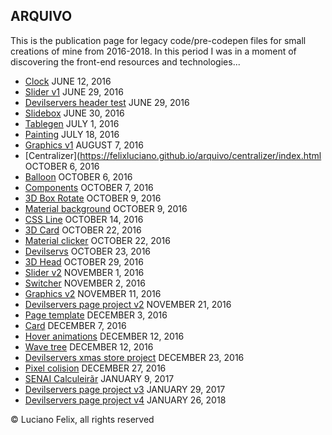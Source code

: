 ## ARQUIVO

This is the publication page for legacy code/pre-codepen files for small creations of mine from 2016-2018. In this period I was in a moment of discovering the front-end resources and technologies...

- [Clock](https://felixluciano.github.io/arquivo/clock/index.html) JUNE 12, 2016
- [Slider v1](https://felixluciano.github.io/arquivo/slider-v1/index.html) JUNE 29, 2016
- [Devilservers header test](https://felixluciano.github.io/arquivo/devilservers-header-test/index.html) JUNE 29, 2016
- [Slidebox](https://felixluciano.github.io/arquivo/slidebox/index.html) JUNE 30, 2016
- [Tablegen](https://felixluciano.github.io/arquivo/tablegen/index.html) JULY 1, 2016
- [Painting](https://felixluciano.github.io/arquivo/painting/index.html) JULY 18, 2016
- [Graphics v1](https://felixluciano.github.io/arquivo/graphics-v1/index.html) AUGUST 7, 2016
- [Centralizer](https://felixluciano.github.io/arquivo/centralizer/index.html OCTOBER 6, 2016
- [Balloon](https://felixluciano.github.io/arquivo/balloon/index.html) OCTOBER 6, 2016
- [Components](https://felixluciano.github.io/arquivo/components/index.html) OCTOBER 7, 2016
- [3D Box Rotate](https://felixluciano.github.io/arquivo/3d-box-rotate/index.html) OCTOBER 9, 2016
- [Material background](https://felixluciano.github.io/arquivo/material-background/index.html) OCTOBER 9, 2016
- [CSS Line](https://felixluciano.github.io/arquivo/css-line/index.html) OCTOBER 14, 2016
- [3D Card](https://felixluciano.github.io/arquivo/3d-card/index.html) OCTOBER 22, 2016
- [Material clicker](https://felixluciano.github.io/arquivo/material-clicker/index.html) OCTOBER 22, 2016
- [Devilservs](https://felixluciano.github.io/arquivo/devilservers-admin-ui/index.html) OCTOBER 23, 2016
- [3D Head](https://felixluciano.github.io/arquivo/3d-head/index.html) OCTOBER 29, 2016
- [Slider v2](https://felixluciano.github.io/arquivo/slider-v2/index.html) NOVEMBER 1, 2016
- [Switcher](https://felixluciano.github.io/arquivo/switcher/index.html) NOVEMBER 2, 2016
- [Graphics v2](https://felixluciano.github.io/arquivo/graphics-v2/index.html) NOVEMBER 11, 2016
- [Devilservers page project v2](https://felixluciano.github.io/arquivo/devilservers-page-project-v2/index.html) NOVEMBER 21, 2016
- [Page template](https://felixluciano.github.io/arquivo/page-template/index.html) DECEMBER 3, 2016
- [Card](https://felixluciano.github.io/arquivo/card/index.html) DECEMBER 7, 2016
- [Hover animations](https://felixluciano.github.io/arquivo/hover-animations/index.html) DECEMBER 12, 2016
- [Wave tree](https://felixluciano.github.io/arquivo/wave-tree/index.html) DECEMBER 12, 2016
- [Devilservers xmas store project](https://felixluciano.github.io/arquivo/devilservers-xmas-store-project/index.html) DECEMBER 23, 2016
- [Pixel colision](https://felixluciano.github.io/arquivo/pixel-colision/index.html) DECEMBER 27, 2016
- [SENAI Calculeirãr](https://felixluciano.github.io/arquivo/senai-calculeirar/index.html) JANUARY 9, 2017
- [Devilservers page project v3](https://felixluciano.github.io/arquivo/devilservers-page-project-v3/index.html) JANUARY 29, 2017
- [Devilservers page project v4](https://felixluciano.github.io/arquivo/devilservers-page-project-v4/index.html) JANUARY 26, 2018

&copy; Luciano Felix, all rights reserved
